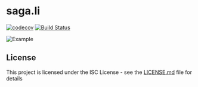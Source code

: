 # saga.li

[![codecov](https://codecov.io/gh/conblem/saga.li/branch/master/graph/badge.svg)](https://codecov.io/gh/conblem/saga.li)
[![Build Status](https://circleci.com/gh/conblem/saga.li.svg?style=shield)](https://circleci.com/gh/conblem/saga.li)

<!---
import { render } from "preact";
import { Store, connect, put, get } from "saga.li";

const mapStateToProps = ({ count }) => ({ count });
const mapActionsToProps = ({ increment }) => ({ increment });

const Counter = connect(mapStateToProps, mapActionsToProps)(
  ({ increment, count }) => (
    <div>
      <button onclick={increment}>+</button>
      {count}
    </div>
  )
);

const state = {
  count: 0
};
const actions = {
  increment: function*() {
    const { count } = yield get();
    yield put({ count: count + 1 });
  }
};

const App = () => (
  <Store state={state} actions={actions}>
    <Counter />
  </Store>
);

render(<App />, document.body);
-->

![Example](https://pic.twitter.com/CX076e208R)

## License

This project is licensed under the ISC License - see the [LICENSE.md](LICENSE.md) file for details
